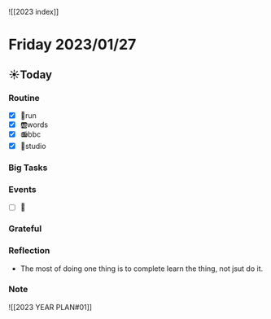 ![[2023 index]]
# Friday 2023/01/27
## ☀Today
### Routine
- [x] 🏃run
- [x] 🆎words
- [x] 📻bbc
- [x] 📘studio
### Big Tasks
### Events
* [ ] 📆
### Grateful
### Reflection
* The most of doing one thing is to complete learn the thing, not  jsut do it.
### Note

![[2023 YEAR PLAN#01]]